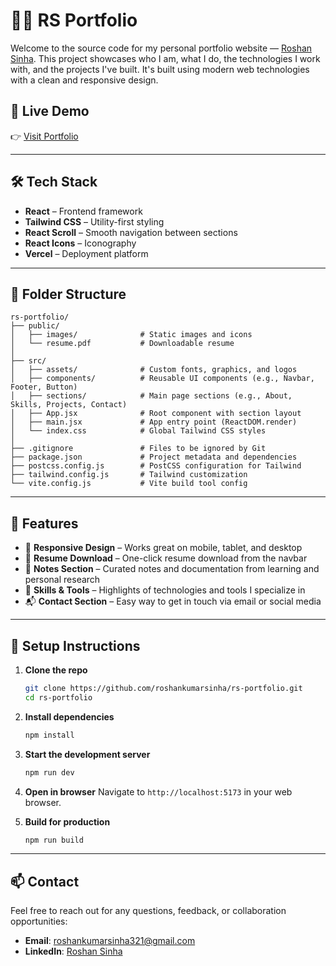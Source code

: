 # 🧑‍💻 RS Portfolio

Welcome to the source code for my personal portfolio website — [Roshan Sinha](https://roshankumarsinha.netlify.app/). This project showcases who I am, what I do, the technologies I work with, and the projects I've built. It's built using modern web technologies with a clean and responsive design.

## 🚀 Live Demo

👉 [Visit Portfolio](https://roshankumarsinha.netlify.app/)

---

## 🛠️ Tech Stack

- **React** – Frontend framework
- **Tailwind CSS** – Utility-first styling
- **React Scroll** – Smooth navigation between sections
- **React Icons** – Iconography
- **Vercel** – Deployment platform

---

## 📁 Folder Structure

```plaintext
rs-portfolio/
├── public/
│   ├── images/              # Static images and icons
│   └── resume.pdf           # Downloadable resume
│
├── src/
│   ├── assets/              # Custom fonts, graphics, and logos
│   ├── components/          # Reusable UI components (e.g., Navbar, Footer, Button)
│   ├── sections/            # Main page sections (e.g., About, Skills, Projects, Contact)
│   ├── App.jsx              # Root component with section layout
│   ├── main.jsx             # App entry point (ReactDOM.render)
│   └── index.css            # Global Tailwind CSS styles
│
├── .gitignore               # Files to be ignored by Git
├── package.json             # Project metadata and dependencies
├── postcss.config.js        # PostCSS configuration for Tailwind
├── tailwind.config.js       # Tailwind customization
└── vite.config.js           # Vite build tool config
```

---

## 📌 Features

- 🎯 **Responsive Design** – Works great on mobile, tablet, and desktop
- 💼 **Resume Download** – One-click resume download from the navbar
- 📝 **Notes Section** – Curated notes and documentation from learning and personal research
- 🧰 **Skills & Tools** – Highlights of technologies and tools I specialize in
- 📬 **Contact Section** – Easy way to get in touch via email or social media

---

## 🧪 Setup Instructions

1. **Clone the repo**
   ```bash
   git clone https://github.com/roshankumarsinha/rs-portfolio.git
   cd rs-portfolio
    ```

2. **Install dependencies**
   ```bash
   npm install
    ```


3. **Start the development server**
   ```bash
   npm run dev
    ```

4. **Open in browser**
    Navigate to `http://localhost:5173` in your web browser.

5. **Build for production**
   ```bash
   npm run build
    ```
    
----

## 📫 Contact
Feel free to reach out for any questions, feedback, or collaboration opportunities:
- **Email**: [roshankumarsinha321@gmail.com](mailto:roshankumarsinha321@gmail.com)
- **LinkedIn**: [Roshan Sinha](https://www.linkedin.com/in/roshan-sinha-108510194/)
